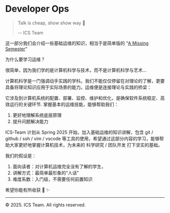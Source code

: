 # Developer Ops

> Talk is cheap, show show way 👏
>
> -- ICS Team

这一部分我们会介绍一些基础运维的知识，相当于是简单版的 “[A Missing Semester](https://missing.csail.mit.edu/)”

为什么要学习运维？

很简单，因为我们学的是计算机科学与技术，而不是计算机科学与艺术...

计算机科学是一门强调动手实践的学科。我们不能仅仅停留在对理论的了解，更要具备将理论知识应用于实际场景的能力。运维便是连接理论与实践的桥梁：

它涉及到计算机系统的配置、部署、监控、维护和优化，是确保软件系统稳定、高效运行的关键环节. 掌握基本的运维技能，能够帮助我们：

1. 更好地理解系统底层原理
2. 提升问题解决能力

ICS-Team 计划从 Spring 2025 开始，加入基础运维的知识讲解，包含 git / github / ssh / vim / vscode 等工具的使用，希望通过这部分内容的学习，能够帮助大家更好地掌握计算机技术，为未来的 科学研究 / 团队开发 打下坚实的基础。

我们的假设是：

1. 面向读者：对计算机运维完全没有了解的学生，
2. 讲解方式：最简单最形象的“人话”
3. 难度系数：入门级，不需要任何前置知识

希望你能有所收获 🎉 ✨

------

© 2025. ICS Team. All rights reserved.